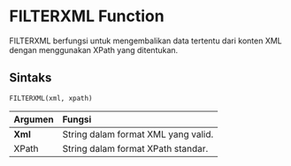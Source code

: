 # FILTERXML Function

FILTERXML berfungsi untuk mengembalikan data tertentu dari konten XML dengan menggunakan XPath yang ditentukan.

## Sintaks

```text
FILTERXML(xml, xpath)
```

| Argumen | Fungsi |
| :--- | :--- |
| **Xml** | String dalam format XML yang valid. |
| XPath | String dalam format XPath standar. |

